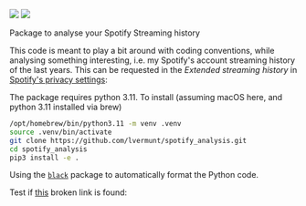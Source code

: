 ![](https://github.com/lvermunt/spotify_analysis/workflows/Test%20package/badge.svg)
![](https://img.shields.io/github/license/lvermunt/spotify_analysis)

Package to analyse your Spotify Streaming history

This code is meant to play a bit around with coding conventions, while analysing something interesting, i.e. my Spotify's account streaming history of the last years. This can be requested in the *Extended streaming history* in [Spotify's privacy settings](https://www.spotify.com/us/account/privacy/): 

The package requires python 3.11. To install (assuming macOS here, and python 3.11 installed via brew)
```bash
/opt/homebrew/bin/python3.11 -m venv .venv
source .venv/bin/activate
git clone https://github.com/lvermunt/spotify_analysis.git
cd spotify_analysis
pip3 install -e .
```

Using the [`black`](https://github.com/psf/black) package to automatically format the Python code.

Test if [this](http://www.blablabrokenlink.com/) broken link is found: 